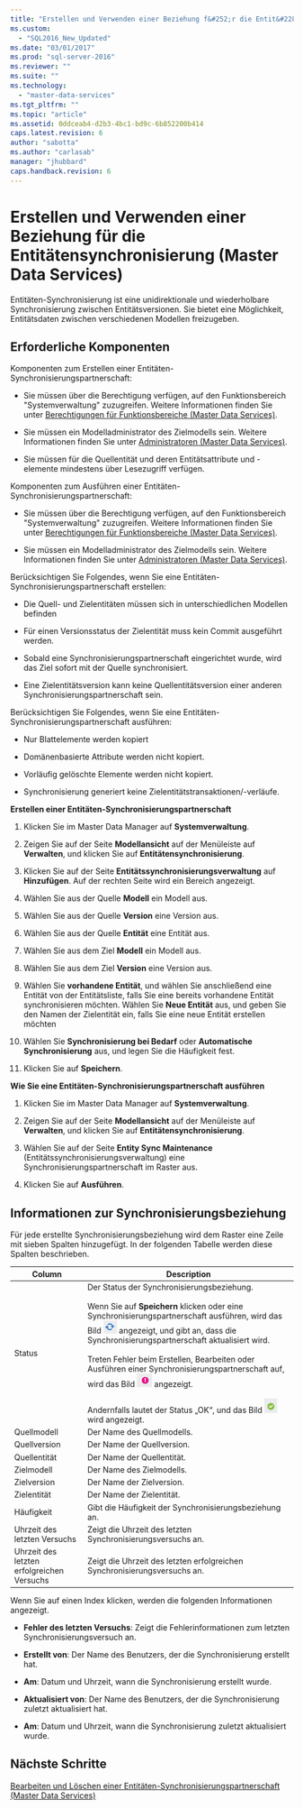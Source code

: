 ```yaml
---
title: "Erstellen und Verwenden einer Beziehung f&#252;r die Entit&#228;tensynchronisierung (Master Data Services) | Microsoft Docs"
ms.custom: 
  - "SQL2016_New_Updated"
ms.date: "03/01/2017"
ms.prod: "sql-server-2016"
ms.reviewer: ""
ms.suite: ""
ms.technology: 
  - "master-data-services"
ms.tgt_pltfrm: ""
ms.topic: "article"
ms.assetid: 0ddceab4-d2b3-4bc1-bd9c-6b852200b414
caps.latest.revision: 6
author: "sabotta"
ms.author: "carlasab"
manager: "jhubbard"
caps.handback.revision: 6
---
```

# Erstellen und Verwenden einer Beziehung f&#252;r die Entit&#228;tensynchronisierung (Master Data Services)
  Entitäten-Synchronisierung ist eine unidirektionale und wiederholbare Synchronisierung zwischen Entitätsversionen. Sie bietet eine Möglichkeit, Entitätsdaten zwischen verschiedenen Modellen freizugeben.  
  
## Erforderliche Komponenten  
 Komponenten zum Erstellen einer Entitäten-Synchronisierungspartnerschaft:  
  
-   Sie müssen über die Berechtigung verfügen, auf den Funktionsbereich "Systemverwaltung" zuzugreifen. Weitere Informationen finden Sie unter [Berechtigungen für Funktionsbereiche &#40;Master Data Services&#41;](../master-data-services/functional-area-permissions-master-data-services.md).  
  
-   Sie müssen ein Modelladministrator des Zielmodells sein. Weitere Informationen finden Sie unter [Administratoren &#40;Master Data Services&#41;](../master-data-services/administrators-master-data-services.md).  
  
-   Sie müssen für die Quellentität und deren Entitätsattribute und -elemente mindestens über Lesezugriff verfügen.  
  
 Komponenten zum Ausführen einer Entitäten-Synchronisierungspartnerschaft:  
  
-   Sie müssen über die Berechtigung verfügen, auf den Funktionsbereich "Systemverwaltung" zuzugreifen. Weitere Informationen finden Sie unter [Berechtigungen für Funktionsbereiche &#40;Master Data Services&#41;](../master-data-services/functional-area-permissions-master-data-services.md).  
  
-   Sie müssen ein Modelladministrator des Zielmodells sein. Weitere Informationen finden Sie unter [Administratoren &#40;Master Data Services&#41;](../master-data-services/administrators-master-data-services.md).  
  
 Berücksichtigen Sie Folgendes, wenn Sie eine Entitäten-Synchronisierungspartnerschaft erstellen:  
  
-   Die Quell- und Zielentitäten müssen sich in unterschiedlichen Modellen befinden  
  
-   Für einen Versionsstatus der Zielentität muss kein Commit ausgeführt werden.  
  
-   Sobald eine Synchronisierungspartnerschaft eingerichtet wurde, wird das Ziel sofort mit der Quelle synchronisiert.  
  
-   Eine Zielentitätsversion kann keine Quellentitätsversion einer anderen Synchronisierungspartnerschaft sein.  
  
 Berücksichtigen Sie Folgendes, wenn Sie eine Entitäten-Synchronisierungspartnerschaft ausführen:  
  
-   Nur Blattelemente werden kopiert  
  
-   Domänenbasierte Attribute werden nicht kopiert.  
  
-   Vorläufig gelöschte Elemente werden nicht kopiert.  
  
-   Synchronisierung generiert keine Zielentitätstransaktionen/-verläufe.  
  
 **Erstellen einer Entitäten-Synchronisierungspartnerschaft**  
  
1.  Klicken Sie im Master Data Manager auf **Systemverwaltung**.  
  
2.  Zeigen Sie auf der Seite **Modellansicht** auf der Menüleiste auf **Verwalten**, und klicken Sie auf **Entitätensynchronisierung**.  
  
3.  Klicken Sie auf der Seite **Entitätssynchronisierungsverwaltung** auf **Hinzufügen**. Auf der rechten Seite wird ein Bereich angezeigt.  
  
4.  Wählen Sie aus der Quelle **Modell** ein Modell aus.  
  
5.  Wählen Sie aus der Quelle **Version** eine Version aus.  
  
6.  Wählen Sie aus der Quelle **Entität** eine Entität aus.  
  
7.  Wählen Sie aus dem Ziel **Modell** ein Modell aus.  
  
8.  Wählen Sie aus dem Ziel **Version** eine Version aus.  
  
9. Wählen Sie **vorhandene Entität**, und wählen Sie anschließend eine Entität von der Entitätsliste, falls Sie eine bereits vorhandene Entität synchronisieren möchten. Wählen Sie **Neue Entität** aus, und geben Sie den Namen der Zielentität ein, falls Sie eine neue Entität erstellen möchten  
  
10. Wählen Sie **Synchronisierung bei Bedarf** oder **Automatische Synchronisierung** aus, und legen Sie die Häufigkeit fest.  
  
11. Klicken Sie auf **Speichern**.  
  
 **Wie Sie eine Entitäten-Synchronisierungspartnerschaft ausführen**  
  
1.  Klicken Sie im Master Data Manager auf **Systemverwaltung**.  
  
2.  Zeigen Sie auf der Seite **Modellansicht** auf der Menüleiste auf **Verwalten**, und klicken Sie auf **Entitätensynchronisierung**.  
  
3.  Wählen Sie auf der Seite **Entity Sync Maintenance** (Entitätssynchronisierungsverwaltung) eine Synchronisierungspartnerschaft im Raster aus.  
  
4.  Klicken Sie auf **Ausführen**.  
  
## Informationen zur Synchronisierungsbeziehung  
 Für jede erstellte Synchronisierungsbeziehung wird dem Raster eine Zeile mit sieben Spalten hinzugefügt. In der folgenden Tabelle werden diese Spalten beschrieben.  
  
|Column|Description|  
|------------|-----------------|  
|Status|Der Status der Synchronisierungsbeziehung.<br /><br /> Wenn Sie auf **Speichern** klicken oder eine Synchronisierungspartnerschaft ausführen, wird das Bild ![Icon for updating status](../master-data-services/media/mds-statusicon-updating.png "Icon for updating status") angezeigt, und gibt an, dass die Synchronisierungspartnerschaft aktualisiert wird.<br /><br /> Treten Fehler beim Erstellen, Bearbeiten oder Ausführen einer Synchronisierungspartnerschaft auf, wird das Bild ![Icon for error status](../master-data-services/media/mds-statusicon-error.png "Icon for error status") angezeigt.<br /><br /> Andernfalls lautet der Status „OK“, und das Bild ![Icon for OK status](../master-data-services/media/mds-statusicon-ok.png "Icon for OK status") wird angezeigt.|  
|Quellmodell|Der Name des Quellmodells.|  
|Quellversion|Der Name der Quellversion.|  
|Quellentität|Der Name der Quellentität.|  
|Zielmodell|Der Name des Zielmodells.|  
|Zielversion|Der Name der Zielversion.|  
|Zielentität|Der Name der Zielentität.|  
|Häufigkeit|Gibt die Häufigkeit der Synchronisierungsbeziehung an.|  
|Uhrzeit des letzten Versuchs|Zeigt die Uhrzeit des letzten Synchronisierungsversuchs an.|  
|Uhrzeit des letzten erfolgreichen Versuchs|Zeigt die Uhrzeit des letzten erfolgreichen Synchronisierungsversuchs an.|  
  
 Wenn Sie auf einen Index klicken, werden die folgenden Informationen angezeigt.  
  
-   **Fehler des letzten Versuchs**: Zeigt die Fehlerinformationen zum letzten Synchronisierungsversuch an.  
  
-   **Erstellt von**: Der Name des Benutzers, der die Synchronisierung erstellt hat.  
  
-   **Am**: Datum und Uhrzeit, wann die Synchronisierung erstellt wurde.  
  
-   **Aktualisiert von**: Der Name des Benutzers, der die Synchronisierung zuletzt aktualisiert hat.  
  
-   **Am**: Datum und Uhrzeit, wann die Synchronisierung zuletzt aktualisiert wurde.  
  
## Nächste Schritte  
 [Bearbeiten und Löschen einer Entitäten-Synchronisierungspartnerschaft &#40;Master Data Services&#41;](../master-data-services/edit-and-delete-an-entity-sync-relationship-master-data-services.md)  
  
  
